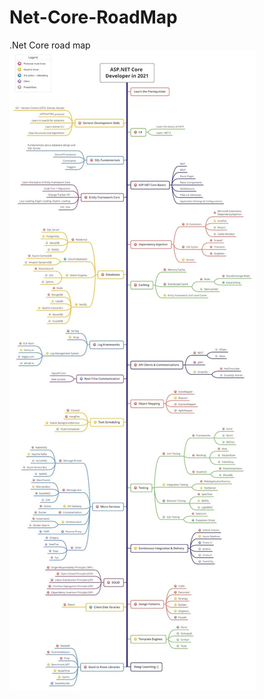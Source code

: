 # Net-Core-RoadMap
.Net Core road map
![road map](https://github.com/mustafaag/Net-Core-RoadMap/blob/main/.netCore%20Road%20map.jpg)
